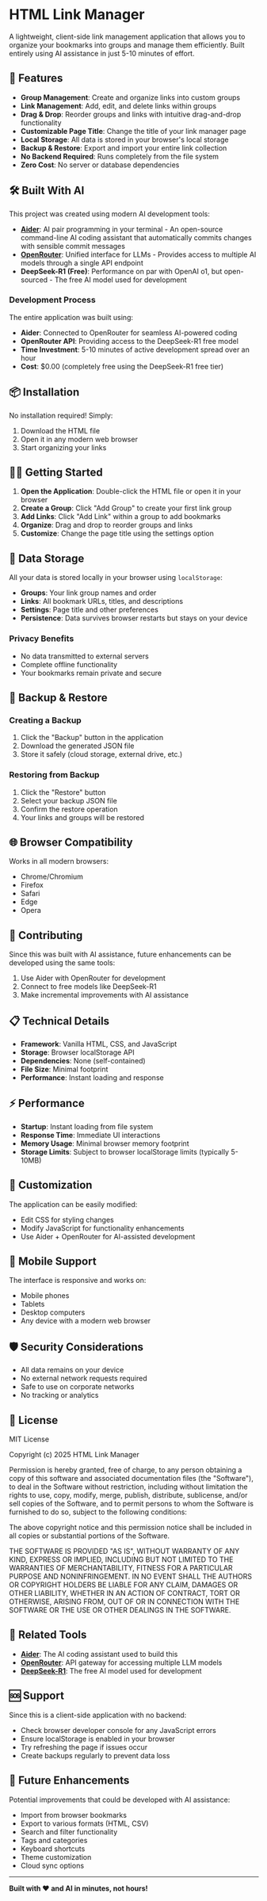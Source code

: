 # HTML Link Manager

A lightweight, client-side link management application that allows you to organize your bookmarks into groups and manage them efficiently. Built entirely using AI assistance in just 5-10 minutes of effort.

## 🚀 Features

- **Group Management**: Create and organize links into custom groups
- **Link Management**: Add, edit, and delete links within groups
- **Drag & Drop**: Reorder groups and links with intuitive drag-and-drop functionality
- **Customizable Page Title**: Change the title of your link manager page
- **Local Storage**: All data is stored in your browser's local storage
- **Backup & Restore**: Export and import your entire link collection
- **No Backend Required**: Runs completely from the file system
- **Zero Cost**: No server or database dependencies

## 🛠️ Built With AI

This project was created using modern AI development tools:

- **[Aider](https://aider.chat/)**: AI pair programming in your terminal - An open-source command-line AI coding assistant that automatically commits changes with sensible commit messages
- **[OpenRouter](https://openrouter.ai/)**: Unified interface for LLMs - Provides access to multiple AI models through a single API endpoint
- **DeepSeek-R1 (Free)**: Performance on par with OpenAI o1, but open-sourced - The free AI model used for development

### Development Process

The entire application was built using:
- **Aider**: Connected to OpenRouter for seamless AI-powered coding
- **OpenRouter API**: Providing access to the DeepSeek-R1 free model
- **Time Investment**: 5-10 minutes of active development spread over an hour
- **Cost**: $0.00 (completely free using the DeepSeek-R1 free tier)

## 📦 Installation

No installation required! Simply:

1. Download the HTML file
2. Open it in any modern web browser
3. Start organizing your links

## 🏃‍♂️ Getting Started

1. **Open the Application**: Double-click the HTML file or open it in your browser
2. **Create a Group**: Click "Add Group" to create your first link group
3. **Add Links**: Click "Add Link" within a group to add bookmarks
4. **Organize**: Drag and drop to reorder groups and links
5. **Customize**: Change the page title using the settings option

## 💾 Data Storage

All your data is stored locally in your browser using `localStorage`:

- **Groups**: Your link group names and order
- **Links**: All bookmark URLs, titles, and descriptions
- **Settings**: Page title and other preferences
- **Persistence**: Data survives browser restarts but stays on your device

### Privacy Benefits

- No data transmitted to external servers
- Complete offline functionality
- Your bookmarks remain private and secure

## 🔄 Backup & Restore

### Creating a Backup

1. Click the "Backup" button in the application
2. Download the generated JSON file
3. Store it safely (cloud storage, external drive, etc.)

### Restoring from Backup

1. Click the "Restore" button
2. Select your backup JSON file
3. Confirm the restore operation
4. Your links and groups will be restored

## 🌐 Browser Compatibility

Works in all modern browsers:
- Chrome/Chromium
- Firefox
- Safari
- Edge
- Opera

## 🤝 Contributing

Since this was built with AI assistance, future enhancements can be developed using the same tools:

1. Use Aider with OpenRouter for development
2. Connect to free models like DeepSeek-R1
3. Make incremental improvements with AI assistance

## 📋 Technical Details

- **Framework**: Vanilla HTML, CSS, and JavaScript
- **Storage**: Browser localStorage API
- **Dependencies**: None (self-contained)
- **File Size**: Minimal footprint
- **Performance**: Instant loading and response

## ⚡ Performance

- **Startup**: Instant loading from file system
- **Response Time**: Immediate UI interactions
- **Memory Usage**: Minimal browser memory footprint
- **Storage Limits**: Subject to browser localStorage limits (typically 5-10MB)

## 🔧 Customization

The application can be easily modified:

- Edit CSS for styling changes
- Modify JavaScript for functionality enhancements
- Use Aider + OpenRouter for AI-assisted development

## 📱 Mobile Support

The interface is responsive and works on:
- Mobile phones
- Tablets
- Desktop computers
- Any device with a modern web browser

## 🛡️ Security Considerations

- All data remains on your device
- No external network requests required
- Safe to use on corporate networks
- No tracking or analytics

## 📄 License

MIT License

Copyright (c) 2025 HTML Link Manager

Permission is hereby granted, free of charge, to any person obtaining a copy
of this software and associated documentation files (the "Software"), to deal
in the Software without restriction, including without limitation the rights
to use, copy, modify, merge, publish, distribute, sublicense, and/or sell
copies of the Software, and to permit persons to whom the Software is
furnished to do so, subject to the following conditions:

The above copyright notice and this permission notice shall be included in all
copies or substantial portions of the Software.

THE SOFTWARE IS PROVIDED "AS IS", WITHOUT WARRANTY OF ANY KIND, EXPRESS OR
IMPLIED, INCLUDING BUT NOT LIMITED TO THE WARRANTIES OF MERCHANTABILITY,
FITNESS FOR A PARTICULAR PURPOSE AND NONINFRINGEMENT. IN NO EVENT SHALL THE
AUTHORS OR COPYRIGHT HOLDERS BE LIABLE FOR ANY CLAIM, DAMAGES OR OTHER
LIABILITY, WHETHER IN AN ACTION OF CONTRACT, TORT OR OTHERWISE, ARISING FROM,
OUT OF OR IN CONNECTION WITH THE SOFTWARE OR THE USE OR OTHER DEALINGS IN THE
SOFTWARE.

## 🔗 Related Tools

- **[Aider](https://github.com/Aider-AI/aider)**: The AI coding assistant used to build this
- **[OpenRouter](https://openrouter.ai/)**: API gateway for accessing multiple LLM models
- **[DeepSeek-R1](https://openrouter.ai/deepseek/deepseek-r1:free)**: The free AI model used for development

## 🆘 Support

Since this is a client-side application with no backend:

- Check browser developer console for any JavaScript errors
- Ensure localStorage is enabled in your browser
- Try refreshing the page if issues occur
- Create backups regularly to prevent data loss

## 🎯 Future Enhancements

Potential improvements that could be developed with AI assistance:

- Import from browser bookmarks
- Export to various formats (HTML, CSV)
- Search and filter functionality
- Tags and categories
- Keyboard shortcuts
- Theme customization
- Cloud sync options

---

**Built with ❤️ and AI in minutes, not hours!**